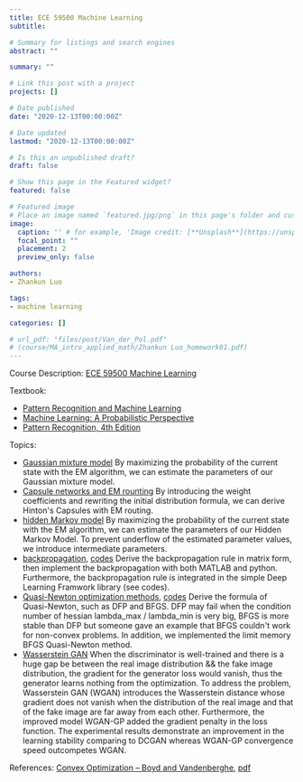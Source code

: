 ```yaml
---
title: ECE 59500 Machine Learning
subtitle: 

# Summary for listings and search engines
abstract: ""

summary: ""

# Link this post with a project
projects: []

# Date published
date: "2020-12-13T00:00:00Z"

# Date updated
lastmod: "2020-12-13T00:00:00Z"

# Is this an unpublished draft?
draft: false

# Show this page in the Featured widget?
featured: false

# Featured image
# Place an image named `featured.jpg/png` in this page's folder and customize its options here.
image:
  caption: '' # for example, 'Image credit: [**Unsplash**](https://unsplash.com/photos/CpkOjOcXdUY)'
  focal_point: ""
  placement: 2
  preview_only: false

authors:
- Zhankun Luo

tags:
- machine learning

categories: []

# url_pdf: "files/post/Van_der_Pol.pdf"
# (course/MA_intro_applied_math/Zhankun Luo_homework01.pdf)
---
```

<!--more-->
Course Description: [ECE 59500 Machine Learning](https://engineering.purdue.edu/ECE/Academics/Online/Courses/machine-learning)

Textbook: 
* [Pattern Recognition and Machine Learning](https://link.springer.com/book/9780387310732)
* [Machine Learning: A Probabilistic Perspective](https://mitpress.mit.edu/books/machine-learning-1)
* [Pattern Recognition, 4th Edition](https://www.elsevier.com/books/pattern-recognition/koutroumbas/978-1-59749-272-0)

Topics:
* [Gaussian mixture model](GMM_understand.pdf)
By maximizing the probability of the current state with the EM algorithm, we can estimate the parameters of our Gaussian mixture model.
* [Capsule networks and EM rounting](GMM_em_routing.pdf)
By introducing the weight coefficients and rewriting the initial distribution formula, we can derive Hinton's Capsules with EM routing.
* [hidden Markov model](HMM_understand.pdf)
By maximizing the probability of the current state with the EM algorithm, we can estimate the parameters of our Hidden Markov Model. To prevent underflow of the estimated parameter values, we introduce intermediate parameters.
* [backpropagation](backpropagation.pdf), [codes](https://github.com/dassein/backpropagation)
Derive the backpropagation rule in matrix form, then implement the backpropagation with both MATLAB and python. Furthermore, the backpropagation rule is integrated in the simple Deep Learning Framwork library (see codes).
* [Quasi-Newton optimization methods](Quasi_Newton_method.pdf), [codes](Quasi_Newton_report.pdf)
Derive the formula of Quasi-Newton, such as DFP and BFGS. DFP may fail when the condition number of hessian lambda_max / lambda_min is very big, BFGS is more stable than DFP but someone gave an example that BFGS couldn't work for non-convex problems. In addition, we implemented the limit memory BFGS Quasi-Newton method.
* [Wasserstein GAN](Wasserstein_GAN.pdf)
When the discriminator is well-trained and there is a huge gap be between the real image distribution && the fake image distribution, the gradient for the generator loss would vanish, thus the generator learns nothing from the optimization. To address the problem, Wasserstein GAN (WGAN) introduces the Wasserstein distance whose gradient does not vanish when the distribution of the real image and that of the fake image are far away from each other. Furthermore, the improved model WGAN-GP added the gradient penalty in the loss function. The experimental results demonstrate an improvement in the learning stability comparing to DCGAN whereas WGAN-GP convergence speed outcompetes WGAN.

References: [Convex Optimization – Boyd and Vandenberghe](https://stanford.edu/~boyd/cvxbook/), [pdf](https://stanford.edu/~boyd/cvxbook/bv_cvxbook.pdf)